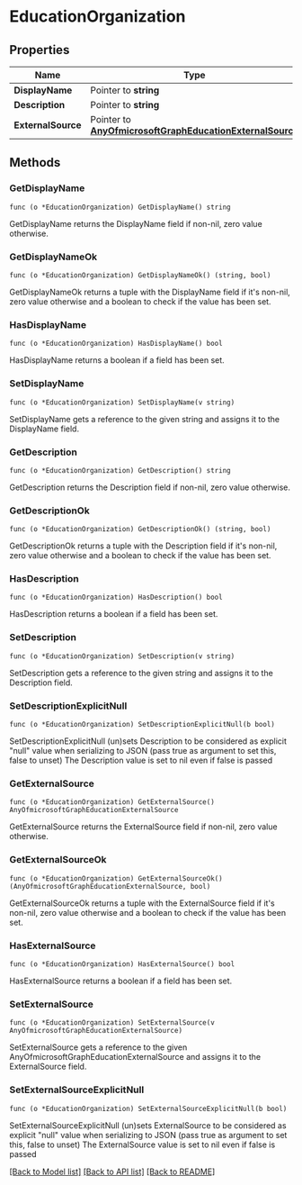 # EducationOrganization

## Properties

Name | Type | Description | Notes
------------ | ------------- | ------------- | -------------
**DisplayName** | Pointer to **string** |  | [optional] 
**Description** | Pointer to **string** |  | [optional] 
**ExternalSource** | Pointer to [**AnyOfmicrosoftGraphEducationExternalSource**](anyOf&lt;microsoft.graph.educationExternalSource&gt;.md) |  | [optional] 

## Methods

### GetDisplayName

`func (o *EducationOrganization) GetDisplayName() string`

GetDisplayName returns the DisplayName field if non-nil, zero value otherwise.

### GetDisplayNameOk

`func (o *EducationOrganization) GetDisplayNameOk() (string, bool)`

GetDisplayNameOk returns a tuple with the DisplayName field if it's non-nil, zero value otherwise
and a boolean to check if the value has been set.

### HasDisplayName

`func (o *EducationOrganization) HasDisplayName() bool`

HasDisplayName returns a boolean if a field has been set.

### SetDisplayName

`func (o *EducationOrganization) SetDisplayName(v string)`

SetDisplayName gets a reference to the given string and assigns it to the DisplayName field.

### GetDescription

`func (o *EducationOrganization) GetDescription() string`

GetDescription returns the Description field if non-nil, zero value otherwise.

### GetDescriptionOk

`func (o *EducationOrganization) GetDescriptionOk() (string, bool)`

GetDescriptionOk returns a tuple with the Description field if it's non-nil, zero value otherwise
and a boolean to check if the value has been set.

### HasDescription

`func (o *EducationOrganization) HasDescription() bool`

HasDescription returns a boolean if a field has been set.

### SetDescription

`func (o *EducationOrganization) SetDescription(v string)`

SetDescription gets a reference to the given string and assigns it to the Description field.

### SetDescriptionExplicitNull

`func (o *EducationOrganization) SetDescriptionExplicitNull(b bool)`

SetDescriptionExplicitNull (un)sets Description to be considered as explicit "null" value
when serializing to JSON (pass true as argument to set this, false to unset)
The Description value is set to nil even if false is passed
### GetExternalSource

`func (o *EducationOrganization) GetExternalSource() AnyOfmicrosoftGraphEducationExternalSource`

GetExternalSource returns the ExternalSource field if non-nil, zero value otherwise.

### GetExternalSourceOk

`func (o *EducationOrganization) GetExternalSourceOk() (AnyOfmicrosoftGraphEducationExternalSource, bool)`

GetExternalSourceOk returns a tuple with the ExternalSource field if it's non-nil, zero value otherwise
and a boolean to check if the value has been set.

### HasExternalSource

`func (o *EducationOrganization) HasExternalSource() bool`

HasExternalSource returns a boolean if a field has been set.

### SetExternalSource

`func (o *EducationOrganization) SetExternalSource(v AnyOfmicrosoftGraphEducationExternalSource)`

SetExternalSource gets a reference to the given AnyOfmicrosoftGraphEducationExternalSource and assigns it to the ExternalSource field.

### SetExternalSourceExplicitNull

`func (o *EducationOrganization) SetExternalSourceExplicitNull(b bool)`

SetExternalSourceExplicitNull (un)sets ExternalSource to be considered as explicit "null" value
when serializing to JSON (pass true as argument to set this, false to unset)
The ExternalSource value is set to nil even if false is passed

[[Back to Model list]](../README.md#documentation-for-models) [[Back to API list]](../README.md#documentation-for-api-endpoints) [[Back to README]](../README.md)


